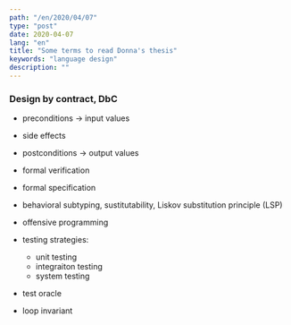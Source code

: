 ```yaml
---
path: "/en/2020/04/07"
type: "post"
date: 2020-04-07
lang: "en"
title: "Some terms to read Donna's thesis"
keywords: "language design"
description: ""
---
```


### Design by contract, DbC

- preconditions -> input values
- side effects
- postconditions -> output values

- formal verification
- formal specification

- behavioral subtyping, sustitutability, Liskov substitution principle (LSP)

- offensive programming

- testing strategies:
    - unit testing
    - integraiton testing
    - system testing

- test oracle

- loop invariant